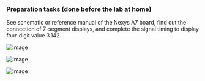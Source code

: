 ### Preparation tasks (done before the lab at home)

See schematic or reference manual of the Nexys A7 board, find out the connection of 7-segment displays, and complete the signal timing to display four-digit value 3.142.

![image](https://user-images.githubusercontent.com/99397107/159808181-5ee90535-57d5-4194-b4ff-e2bc6ccc16e0.png)

![image](https://user-images.githubusercontent.com/99397107/159808084-8e0fc884-7d80-4182-a56d-b83790e093e5.png)

![image](https://user-images.githubusercontent.com/99397107/159808241-d7bb4f59-f6bd-4ed8-9894-24f0974c097c.png)
